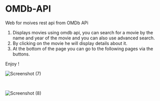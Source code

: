# OMDb-API
Web for moives rest api from OMDb APi 

1) Displays movies using omdb api, you can search for a movie by the name and year of the movie and you can also use advanced search.
2) By clicking on the movie he will display details about it.
3) At the bottom of the page you can go to the following pages via the buttons.


Enjoy ! 



![Screenshot (7)](https://user-images.githubusercontent.com/56782793/124479773-444f6000-ddaf-11eb-8cf8-fb2b68652774.png)

<br>

![Screenshot (8)](https://user-images.githubusercontent.com/56782793/124479981-79f44900-ddaf-11eb-95c0-fef908285b35.png)





